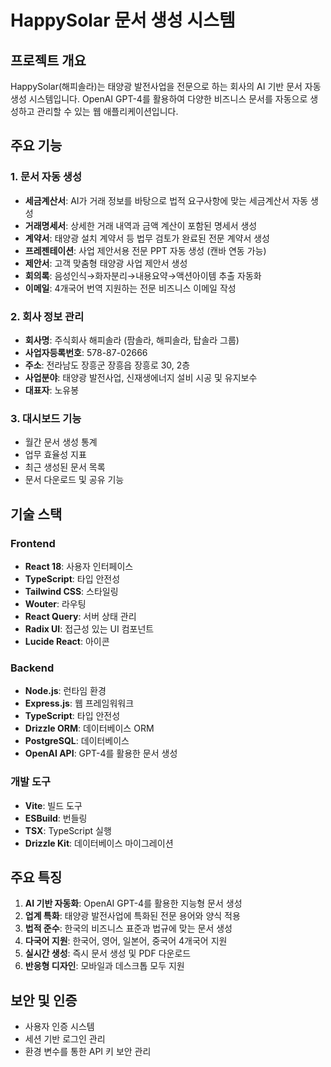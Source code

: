 
# HappySolar 문서 생성 시스템

## 프로젝트 개요
HappySolar(해피솔라)는 태양광 발전사업을 전문으로 하는 회사의 AI 기반 문서 자동 생성 시스템입니다. OpenAI GPT-4를 활용하여 다양한 비즈니스 문서를 자동으로 생성하고 관리할 수 있는 웹 애플리케이션입니다.

## 주요 기능

### 1. 문서 자동 생성
- **세금계산서**: AI가 거래 정보를 바탕으로 법적 요구사항에 맞는 세금계산서 자동 생성
- **거래명세서**: 상세한 거래 내역과 금액 계산이 포함된 명세서 생성
- **계약서**: 태양광 설치 계약서 등 법무 검토가 완료된 전문 계약서 생성
- **프레젠테이션**: 사업 제안서용 전문 PPT 자동 생성 (캔바 연동 가능)
- **제안서**: 고객 맞춤형 태양광 사업 제안서 생성
- **회의록**: 음성인식→화자분리→내용요약→액션아이템 추출 자동화
- **이메일**: 4개국어 번역 지원하는 전문 비즈니스 이메일 작성

### 2. 회사 정보 관리
- **회사명**: 주식회사 해피솔라 (팜솔라, 해피솔라, 탑솔라 그룹)
- **사업자등록번호**: 578-87-02666
- **주소**: 전라남도 장흥군 장흥읍 장흥로 30, 2층
- **사업분야**: 태양광 발전사업, 신재생에너지 설비 시공 및 유지보수
- **대표자**: 노유봉

### 3. 대시보드 기능
- 월간 문서 생성 통계
- 업무 효율성 지표
- 최근 생성된 문서 목록
- 문서 다운로드 및 공유 기능

## 기술 스택

### Frontend
- **React 18**: 사용자 인터페이스
- **TypeScript**: 타입 안전성
- **Tailwind CSS**: 스타일링
- **Wouter**: 라우팅
- **React Query**: 서버 상태 관리
- **Radix UI**: 접근성 있는 UI 컴포넌트
- **Lucide React**: 아이콘

### Backend
- **Node.js**: 런타임 환경
- **Express.js**: 웹 프레임워워크
- **TypeScript**: 타입 안전성
- **Drizzle ORM**: 데이터베이스 ORM
- **PostgreSQL**: 데이터베이스
- **OpenAI API**: GPT-4를 활용한 문서 생성

### 개발 도구
- **Vite**: 빌드 도구
- **ESBuild**: 번들링
- **TSX**: TypeScript 실행
- **Drizzle Kit**: 데이터베이스 마이그레이션

## 주요 특징
1. **AI 기반 자동화**: OpenAI GPT-4를 활용한 지능형 문서 생성
2. **업계 특화**: 태양광 발전사업에 특화된 전문 용어와 양식 적용
3. **법적 준수**: 한국의 비즈니스 표준과 법규에 맞는 문서 생성
4. **다국어 지원**: 한국어, 영어, 일본어, 중국어 4개국어 지원
5. **실시간 생성**: 즉시 문서 생성 및 PDF 다운로드
6. **반응형 디자인**: 모바일과 데스크톱 모두 지원

## 보안 및 인증
- 사용자 인증 시스템
- 세션 기반 로그인 관리
- 환경 변수를 통한 API 키 보안 관리
